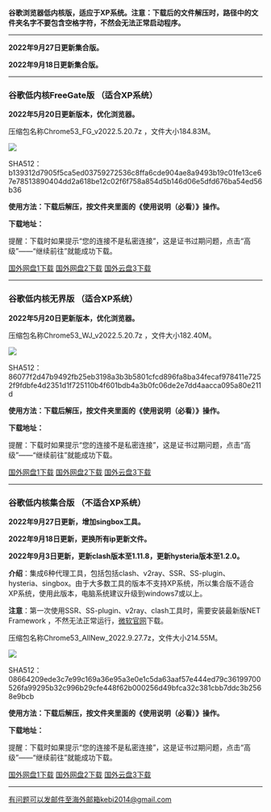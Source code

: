 **谷歌浏览器低内核版，适应于XP系统。注意：下载后的文件解压时，路径中的文件夹名字不要包含空格字符，不然会无法正常启动程序。**

***

**2022年9月27日更新集合版。**

**2022年9月18日更新集合版。**

***

### 谷歌低内核FreeGate版 （适合XP系统）

**2022年5月20日更新版本，优化浏览器。**

压缩包名称Chrome53_FG_v2022.5.20.7z ，文件大小184.83M。

![](https://fastly.jsdelivr.net/gh/Alvin9999/pac2/softimag/chrome5311282.PNG)

SHA512：b139312d7905f5ca5ed03759272536c8ffa6cde904ae8a9493b19c01fe13ce67e78513890404dd2a618be12c02f6f758a854d5b146d06e5dfd676ba54ed56b36

**使用方法：下载后解压，按文件夹里面的《使用说明（必看）》操作。**

**下载地址：**

提醒：下载时如果提示“您的连接不是私密连接”，这是证书过期问题，点击“高级”——“继续前往”就能成功下载。

[国外网盘1下载](https://tr601.free4444.xyz/Chrome53_FG_v2022.5.20.7z) 
[国外网盘2下载](https://tr201.free4444.xyz/Chrome53_FG_v2022.5.20.7z) 
[国外云盘3下载](https://free.zhujicn2.net/Chrome53_FG_v2022.5.20.7z) 

***

### 谷歌低内核无界版 （适合XP系统）

**2022年5月20日更新版本，优化浏览器。**

压缩包名称Chrome53_WJ_v2022.5.20.7z ，文件大小182.40M。

![](https://fastly.jsdelivr.net/gh/Alvin9999/pac2/softimag/chrome5311283.PNG)

SHA512：86077f2d47b9492fb25eb3198a3b3b5801cfcd896fa8ba34fecaf978411e7252f9fdbfe4d2351d1f725110b4f601bdb4a3b0fc06de2e7dd4aacca095a80e211d

**使用方法：下载后解压，按文件夹里面的《使用说明（必看）》操作。**

**下载地址：**

提醒：下载时如果提示“您的连接不是私密连接”，这是证书过期问题，点击“高级”——“继续前往”就能成功下载。

[国外网盘1下载](https://tr601.free4444.xyz/Chrome53_WJ_v2022.5.20.7z) 
[国外网盘2下载](https://tr201.free4444.xyz/Chrome53_WJ_v2022.5.20.7z) 
[国外云盘3下载](https://free.zhujicn2.net/Chrome53_WJ_v2022.5.20.7z) 

***


### 谷歌低内核集合版 （不适合XP系统）

**2022年9月27日更新，增加singbox工具。**

**2022年9月18日更新，更换所有ip更新文件。**

**2022年9月3日更新，更新clash版本至1.11.8，更新hysteria版本至1.2.0。**

**介绍**：集成6种代理工具，包括包括clash、v2ray、SSR、SS-plugin、hysteria、singbox。由于大多数工具的版本不支持XP系统，所以集合版不适合XP系统，使用此版本，电脑系统建议升级到windows7或以上。

**注意**：第一次使用SSR、SS-plugin、v2ray、clash工具时，需要安装最新版NET Framework ，不然无法正常运行，[微软官网](https://dotnet.microsoft.com/zh-cn/download/dotnet-framework/net48)下载。

压缩包名称Chrome53_AllNew_2022.9.27.7z，文件大小214.55M。

![](https://fastly.jsdelivr.net/gh/Alvin9999/pac2/softimag/chrome927.png)

SHA512：08664209ede3c7e99c169a36e95a3e0e1c5da63aaf57e444ed79c36199700526fa99295b32c996b29cfe448f62b000256d49bfca32c381cbb7ddc3b2568e9bcb

**使用方法：下载后解压，按文件夹里面的《使用说明（必看）》操作。**

**下载地址：**

提醒：下载时如果提示“您的连接不是私密连接”，这是证书过期问题，点击“高级”——“继续前往”就能成功下载。

[国外网盘1下载](https://tr601.free4444.xyz/Chrome53_AllNew_2022.9.27.7z) 
[国外网盘2下载](https://tr201.free4444.xyz/Chrome53_AllNew_2022.9.27.7z) 
[国外云盘3下载](https://free.zhujicn2.net/Chrome53_AllNew_2022.9.27.7z) 



***

有问题可以发邮件至海外邮箱kebi2014@gmail.com

